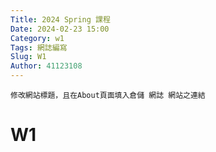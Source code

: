 ```yaml
---
Title: 2024 Spring 課程
Date: 2024-02-23 15:00
Category: w1
Tags: 網誌編寫
Slug: W1
Author: 41123108
---
```


	修改網站標題，且在About頁面填入倉儲 網誌 網站之連結

<!-- PELICAN_END_SUMMARY -->

# W1